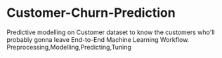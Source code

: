 # Customer-Churn-Prediction
Predictive modelling on Customer dataset to know the customers who'll probably gonna leave
End-to-End Machine Learning Workflow.
Preprocessing,Modelling,Predicting,Tuning
